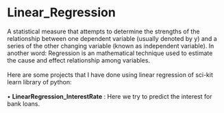 # Linear_Regression
A statistical measure that attempts to determine the strengths of the relationship between one dependent variable (usually denoted by y) and a series of the other changing variable (known as independent variable). In another word: Regression is an mathematical technique used to estimate the cause and effect relationship among variables. 
</br> </br>Here are some projects that I have done using linear regression of sci-kit learn library of python:
</br>
</br>
• **LinearRegression_InterestRate** : Here we try to predict the interest for bank loans.
